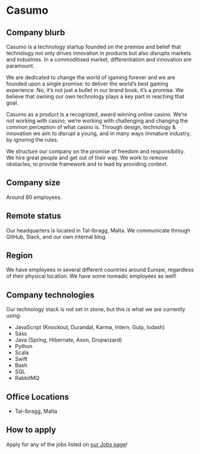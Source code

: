# Casumo

## Company blurb

Casumo is a technology startup founded on the premise and belief that technology not only drives innovation in products but also disrupts markets and industries. In a commoditised market, differentiation and innovation are paramount.

We are dedicated to change the world of igaming forever and we are founded upon a single promise: to deliver the world’s best gaming experience. No, it’s not just a bullet in our brand book, it’s a promise. We believe that owning our own technology plays a key part in reaching that goal.

Casumo as a product is a recognized, award winning online casino. We’re not working with casino, we’re working with challenging and changing the common perception of what casino is. Through design, technology & innovation we aim to disrupt a young, and in many ways immature industry, by ignoring the rules.

We structure our company on the promise of freedom and responsibility. We hire great people and get out of their way. We work to remove obstacles, to provide framework and to lead by providing context.

## Company size

Around 80 employees.

## Remote status

Our headquarters is located in Tal-Ibragg, Malta. We communicate through GitHub, Slack, and our own internal blog.

## Region

We have employees in several different countries around Europe, regardless of their physical location. We have some nomadic employees as well!

## Company technologies

Our technology stack is not set in stone, but this is what we are currently using:
- JavaScript (Knockout, Durandal, Karma, Intern, Gulp, lodash)
- Sass
- Java (Spring, Hibernate, Axon, Dropwizard)
- Python
- Scala
- Swift
- Bash
- SQL
- RabbitMQ

## Office Locations

- Tal-Ibragg, Malta

## How to apply

Apply for any of the jobs listed on [our Jobs page](http://www.casumocareers.com/)!

